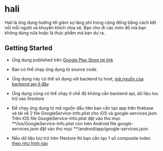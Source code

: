 # hali

Hali là ứng dụng hướng tới giảm sự lãng phí trong cộng đồng bằng cách kết nối mỗi người và khuyến khích chia sẽ. Bạn cho đi các món đồ
mà bạn không dùng nữa hoặc là thực phẩm mà bạn dư ra.

## Getting Started

- Ứng dụng published trên [Google Play Store tại link](https://play.google.com/store/apps/details?id=vn.happylife.hali)

- Bạn có thể chạy ứng dụng từ source code. 

- Ứng dụng này có thể sử dụng với backend tự host, [mã nguồn của backend api ở đây](https://github.com/vsales-one/hali-api)

- Ứng dụng cũng có thể chạy ở chế độ không cần backend api, dữ liệu lưu trữ vào firestore

- Để chạy ứng dụng từ mã nguồn đầu tiên bạn cần tạo app trên firebase và tải về 2 file GoogleService-Info.plist cho iOS và google-services.json. Trên iOS file GoogleService-Info.plist đặt vào thư mục **/ios/GoogleService-Info.plist còn trên Android file google-services.json đặt vào thư mục **/android/app/google-services.json

- Nếu dữ liệu lưư trữ trên filestore thì bạn cần tạo 1 số composite index [theo như hình này](https://firebasestorage.googleapis.com/v0/b/hali-ca190.appspot.com/o/public_images%2FScreen%20Shot%202019-12-14%20at%2011.39.40%20PM.png?alt=media&token=953cfe02-42cd-4946-bd80-beb01978a071)

